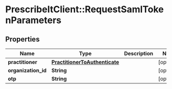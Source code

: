 # PrescribeItClient::RequestSamlTokenParameters

## Properties
Name | Type | Description | Notes
------------ | ------------- | ------------- | -------------
**practitioner** | [**PractitionerToAuthenticate**](PractitionerToAuthenticate.md) |  | [optional] 
**organization_id** | **String** |  | [optional] 
**otp** | **String** |  | [optional] 

